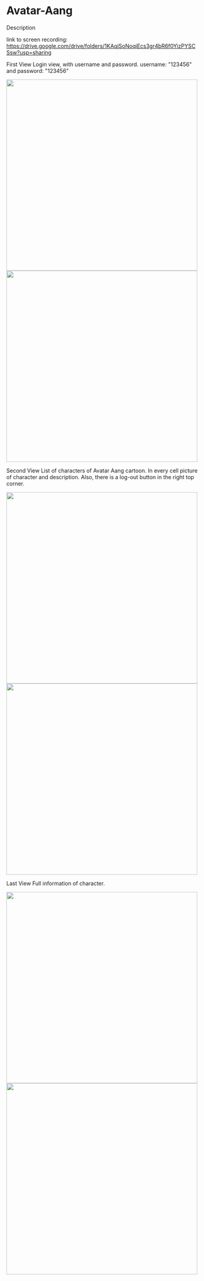 # Avatar-Aang


Description


link to screen recording: https://drive.google.com/drive/folders/1KAqjSoNoqiEcs3gr4bR6f0YizPYSCSsw?usp=sharing


First View
Login view, with username and password. username: "123456" and password: "123456"

<img src= "https://user-images.githubusercontent.com/64367635/275311184-58ea5188-6e3d-47b5-8dba-07565d4ae2f8.jpg" height="500"> <img src= "https://user-images.githubusercontent.com/64367635/275311180-a07764e5-10cc-45ad-a39a-0d5f210f21fc.jpg" height="500">


Second View
List of characters of Avatar Aang cartoon. In every cell picture of character and description. Also, there is a log-out button in the right top corner.

<img src= "https://user-images.githubusercontent.com/64367635/275311179-df497866-3721-4956-b6c9-4f91f7257e0e.jpg" height="500"> <img src= "https://user-images.githubusercontent.com/64367635/275311177-fafd2c62-d766-445e-88c5-00b4fd5f6769.jpg" height="500">

Last View 
Full information of character. 

<img src= "https://user-images.githubusercontent.com/64367635/275311172-407e4bce-66ff-436a-af1a-6dfc90e7777d.jpg" height="500"> <img src= "https://user-images.githubusercontent.com/64367635/275311176-c49003f2-121d-4f58-abe9-af453d4a7270.jpg" height="500">
